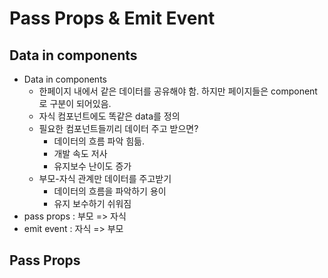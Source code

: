 # Pass Props & Emit Event

## Data in components
* Data in components
  * 한페이지 내에서 같은 데이터를 공유해야 함. 하지만 페이지들은 component로 구분이 되어있음.
  * 자식 컴포넌트에도 똑같은 data를 정의
  * 필요한 컴포넌트들끼리 데이터 주고 받으면?
    * 데이터의 흐름 파악 힘듦.
    * 개발 속도 저사
    * 유지보수 난이도 증가
  * 부모-자식 관계만 데이터를 주고받기
    * 데이터의 흐름을 파악하기 용이
    * 유지 보수하기 쉬워짐
* pass props : 부모 => 자식
* emit event : 자식 => 부모

## Pass Props